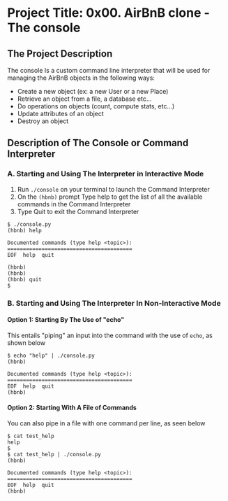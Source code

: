 
# **Project Title: 0x00. AirBnB clone - The console**

## **The Project Description**

The console Is a custom command line interpreter that will be used for managing the AirBnB objects in the following ways:

* Create a new object (ex: a new User or a new Place)
* Retrieve an object from a file, a database etc…
* Do operations on objects (count, compute stats, etc…)
* Update attributes of an object
* Destroy an object

## **Description of The Console or Command Interpreter**

### **A. Starting and Using The Interpreter in Interactive Mode**

1. Run `./console` on your terminal to launch the Command Interpreter
2. On the `(hbnb)` prompt Type help to get the list of all the available commands in the Command Interpreter
3. Type Quit to exit the Command Interpreter

```
$ ./console.py
(hbnb) help

Documented commands (type help <topic>):
========================================
EOF  help  quit

(hbnb) 
(hbnb) 
(hbnb) quit
$
```

### **B. Starting and Using The Interpreter In Non-Interactive Mode**

#### **Option 1: Starting By The Use of "echo"**

This entails "piping" an input into the command with the use of `echo`, as shown below

```
$ echo "help" | ./console.py
(hbnb)

Documented commands (type help <topic>):
========================================
EOF  help  quit
(hbnb)
```

#### **Option 2: Starting With A File of Commands**

You can also pipe in a file with one command per line, as seen below

```
$ cat test_help
help
$
$ cat test_help | ./console.py
(hbnb)

Documented commands (type help <topic>):
========================================
EOF  help  quit
(hbnb)
```
